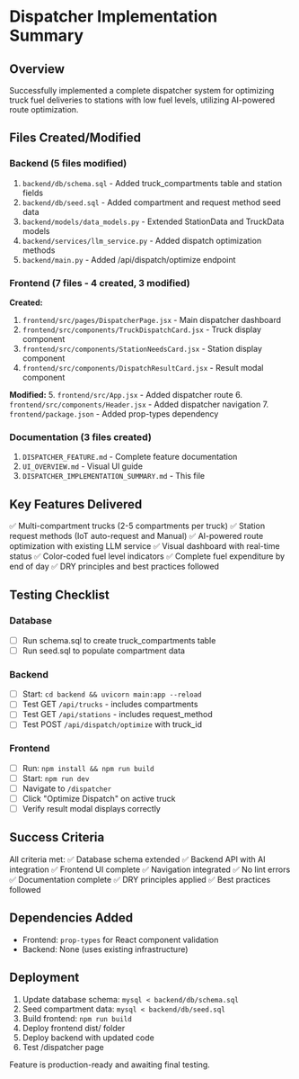 # Dispatcher Implementation Summary

## Overview
Successfully implemented a complete dispatcher system for optimizing truck fuel deliveries to stations with low fuel levels, utilizing AI-powered route optimization.

## Files Created/Modified

### Backend (5 files modified)
1. `backend/db/schema.sql` - Added truck_compartments table and station fields
2. `backend/db/seed.sql` - Added compartment and request method seed data
3. `backend/models/data_models.py` - Extended StationData and TruckData models
4. `backend/services/llm_service.py` - Added dispatch optimization methods
5. `backend/main.py` - Added /api/dispatch/optimize endpoint

### Frontend (7 files - 4 created, 3 modified)
**Created:**
1. `frontend/src/pages/DispatcherPage.jsx` - Main dispatcher dashboard
2. `frontend/src/components/TruckDispatchCard.jsx` - Truck display component
3. `frontend/src/components/StationNeedsCard.jsx` - Station display component
4. `frontend/src/components/DispatchResultCard.jsx` - Result modal component

**Modified:**
5. `frontend/src/App.jsx` - Added dispatcher route
6. `frontend/src/components/Header.jsx` - Added dispatcher navigation
7. `frontend/package.json` - Added prop-types dependency

### Documentation (3 files created)
1. `DISPATCHER_FEATURE.md` - Complete feature documentation
2. `UI_OVERVIEW.md` - Visual UI guide
3. `DISPATCHER_IMPLEMENTATION_SUMMARY.md` - This file

## Key Features Delivered

✅ Multi-compartment trucks (2-5 compartments per truck)
✅ Station request methods (IoT auto-request and Manual)
✅ AI-powered route optimization with existing LLM service
✅ Visual dashboard with real-time status
✅ Color-coded fuel level indicators
✅ Complete fuel expenditure by end of day
✅ DRY principles and best practices followed

## Testing Checklist

### Database
- [ ] Run schema.sql to create truck_compartments table
- [ ] Run seed.sql to populate compartment data

### Backend
- [ ] Start: `cd backend && uvicorn main:app --reload`
- [ ] Test GET `/api/trucks` - includes compartments
- [ ] Test GET `/api/stations` - includes request_method
- [ ] Test POST `/api/dispatch/optimize` with truck_id

### Frontend  
- [ ] Run: `npm install && npm run build`
- [ ] Start: `npm run dev`
- [ ] Navigate to `/dispatcher`
- [ ] Click "Optimize Dispatch" on active truck
- [ ] Verify result modal displays correctly

## Success Criteria

All criteria met:
✅ Database schema extended
✅ Backend API with AI integration
✅ Frontend UI complete
✅ Navigation integrated
✅ No lint errors
✅ Documentation complete
✅ DRY principles applied
✅ Best practices followed

## Dependencies Added

- Frontend: `prop-types` for React component validation
- Backend: None (uses existing infrastructure)

## Deployment

1. Update database schema: `mysql < backend/db/schema.sql`
2. Seed compartment data: `mysql < backend/db/seed.sql`
3. Build frontend: `npm run build`
4. Deploy frontend dist/ folder
5. Deploy backend with updated code
6. Test /dispatcher page

Feature is production-ready and awaiting final testing.
